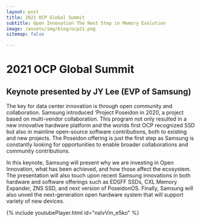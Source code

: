 ```yaml
---
layout: post
title: 2021 OCP Global Summit
subtitle: Open Innovation The Next Step in Memory Evolution
image: /assets/img/blog/ocp21.png
sitemap: false

---
```

# 2021 OCP Global Summit 

## Keynote presented by JY Lee (EVP of Samsung)

The key for data center innovation is through open community and collaboration.  Samsung introduced ‘Project Poseidon in 2020, a project based on multi-vendor collaboration. This program not only resulted in a new innovative hardware platform and the worlds first OCP recognized SSD but also in mainline open-source software contributions, both to existing and new projects. The Poseidon offering is just the first step as Samsung is constantly looking for opportunities to enable broader collaborations and community contributions.

In this keynote, Samsung will present why we are investing in Open Innovation, what has been achieved, and how those affect the ecosystem. The presentation will also touch upon recent Samsung innovations in both hardware and software offerings such as EDSFF SSDs, CXL Memory Expander, ZNS SSD, and next version of PoseidonOS. Finally, Samsung will also unveil the next-generation open hardware system that will support variety of new devices.

{% include youtubePlayer.html id="nsIvVm_e5ko" %}